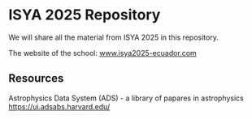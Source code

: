 # ISYA 2025 Repository

We will share all the material from ISYA 2025 in this repository.

The website of the school: www.isya2025-ecuador.com 

## Resources

Astrophysics Data System (ADS) - a library of papares in astrophysics
https://ui.adsabs.harvard.edu/ 
